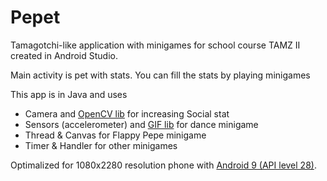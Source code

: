 # Pepet
Tamagotchi-like application with minigames for school course TAMZ II created in Android Studio.

Main activity is pet with stats. You can fill the stats by playing minigames

This app is in Java and uses
* Camera and [OpenCV lib](https://github.com/opencv/opencv/tree/3.4.7) for increasing Social stat  
* Sensors (accelerometer) and [GIF lib](https://github.com/koral--/android-gif-drawable) for dance minigame   
* Thread & Canvas for Flappy Pepe minigame  
* Timer & Handler for other minigames  


Optimalized for 1080x2280 resolution phone with [Android 9 (API level 28)](https://developer.android.com/about/versions/pie/android-9.0.html).

